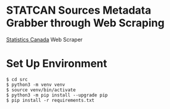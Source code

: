 # STATCAN Sources Metadata Grabber through Web Scraping
[Statistics Canada](https://www.statcan.gc.ca/) Web Scraper

# Set Up Environment
```
$ cd src
$ python3 -m venv venv
$ source venv/bin/activate
$ python3 -m pip install --upgrade pip
$ pip install -r requirements.txt
```
